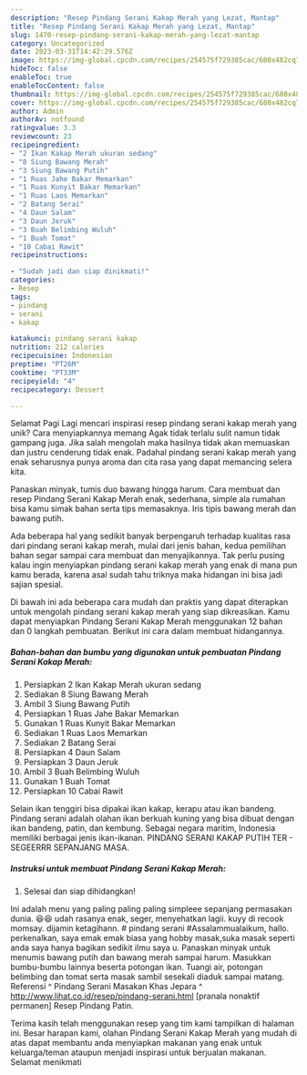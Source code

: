 ```yaml
---
description: "Resep Pindang Serani Kakap Merah yang Lezat, Mantap"
title: "Resep Pindang Serani Kakap Merah yang Lezat, Mantap"
slug: 1470-resep-pindang-serani-kakap-merah-yang-lezat-mantap
category: Uncategorized
date: 2023-03-31T14:42:29.576Z
image: https://img-global.cpcdn.com/recipes/254575f729385cac/680x482cq70/pindang-serani-kakap-merah-foto-resep-utama.jpg
hideToc: false
enableToc: true
enableTocContent: false
thumbnail: https://img-global.cpcdn.com/recipes/254575f729385cac/680x482cq70/pindang-serani-kakap-merah-foto-resep-utama.jpg
cover: https://img-global.cpcdn.com/recipes/254575f729385cac/680x482cq70/pindang-serani-kakap-merah-foto-resep-utama.jpg
author: Admin
authorAv: notfound
ratingvalue: 3.3
reviewcount: 23
recipeingredient:
- "2 Ikan Kakap Merah ukuran sedang"
- "8 Siung Bawang Merah"
- "3 Siung Bawang Putih"
- "1 Ruas Jahe Bakar Memarkan"
- "1 Ruas Kunyit Bakar Memarkan"
- "1 Ruas Laos Memarkan"
- "2 Batang Serai"
- "4 Daun Salam"
- "3 Daun Jeruk"
- "3 Buah Belimbing Wuluh"
- "1 Buah Tomat"
- "10 Cabai Rawit"
recipeinstructions:

- "Sudah jadi dan siap dinikmati!"
categories:
- Resep
tags:
- pindang
- serani
- kakap

katakunci: pindang serani kakap 
nutrition: 212 calories
recipecuisine: Indonesian
preptime: "PT26M"
cooktime: "PT33M"
recipeyield: "4"
recipecategory: Dessert

---
```



Selamat Pagi Lagi mencari inspirasi resep pindang serani kakap merah yang unik? Cara menyiapkannya memang Agak tidak terlalu sulit namun tidak gampang juga. Jika salah mengolah maka hasilnya tidak akan memuaskan dan justru cenderung tidak enak. Padahal pindang serani kakap merah yang enak seharusnya punya aroma dan cita rasa yang dapat memancing selera kita.


Panaskan minyak, tumis duo bawang hingga harum. Cara membuat dan resep Pindang Serani Kakap Merah enak, sederhana, simple ala rumahan bisa kamu simak bahan serta tips memasaknya. Iris tipis bawang merah dan bawang putih.

Ada beberapa hal yang sedikit banyak berpengaruh terhadap kualitas rasa dari pindang serani kakap merah, mulai dari jenis bahan, kedua pemilihan bahan segar sampai cara membuat dan menyajikannya. Tak perlu pusing kalau ingin menyiapkan pindang serani kakap merah yang enak di mana pun kamu berada, karena asal sudah tahu triknya maka hidangan ini bisa jadi sajian spesial.


Di bawah ini ada beberapa cara mudah dan praktis yang dapat diterapkan untuk mengolah pindang serani kakap merah yang siap dikreasikan. Kamu dapat menyiapkan Pindang Serani Kakap Merah menggunakan 12 bahan dan 0 langkah pembuatan. Berikut ini cara dalam membuat hidangannya.

<!--inarticleads1-->

##### Bahan-bahan dan bumbu yang digunakan untuk pembuatan Pindang Serani Kakap Merah:

1. Persiapkan 2 Ikan Kakap Merah ukuran sedang
1. Sediakan 8 Siung Bawang Merah
1. Ambil 3 Siung Bawang Putih
1. Persiapkan 1 Ruas Jahe Bakar Memarkan
1. Gunakan 1 Ruas Kunyit Bakar Memarkan
1. Sediakan 1 Ruas Laos Memarkan
1. Sediakan 2 Batang Serai
1. Persiapkan 4 Daun Salam
1. Persiapkan 3 Daun Jeruk
1. Ambil 3 Buah Belimbing Wuluh
1. Gunakan 1 Buah Tomat
1. Persiapkan 10 Cabai Rawit


Selain ikan tenggiri bisa dipakai ikan kakap, kerapu atau ikan bandeng. Pindang serani adalah olahan ikan berkuah kuning yang bisa dibuat dengan ikan bandeng, patin, dan kembung. Sebagai negara maritim, Indonesia memiliki berbagai jenis ikan-ikanan. PINDANG SERANI KAKAP PUTIH TER - SEGEERRR SEPANJANG MASA. 

<!--inarticleads2-->

##### Instruksi untuk membuat Pindang Serani Kakap Merah:


1. Selesai dan siap dihidangkan!

Ini adalah menu yang paling paling paling simpleee sepanjang permasakan dunia. 😆😆 udah rasanya enak, seger, menyehatkan lagii. kuyy di recook momsay. dijamin ketagihann. # pindang serani #Assalammualaikum, hallo. perkenalkan, saya emak emak biasa yang hobby masak,suka masak seperti anda saya hanya bagikan sedikit ilmu saya u. Panaskan minyak untuk menumis bawang putih dan bawang merah sampai harum. Masukkan bumbu-bumbu lainnya beserta potongan ikan. Tuangi air, potongan belimbing dan tomat serta masak sambil sesekali diaduk sampai matang. Referensi ^ Pindang Serani Masakan Khas Jepara ^ http://www.lihat.co.id/resep/pindang-serani.html [pranala nonaktif permanen] Resep Pindang Patin. 

Terima kasih telah menggunakan resep yang tim kami tampilkan di halaman ini. Besar harapan kami, olahan Pindang Serani Kakap Merah yang mudah di atas dapat membantu anda menyiapkan makanan yang enak untuk keluarga/teman ataupun menjadi inspirasi untuk berjualan makanan. Selamat menikmati
